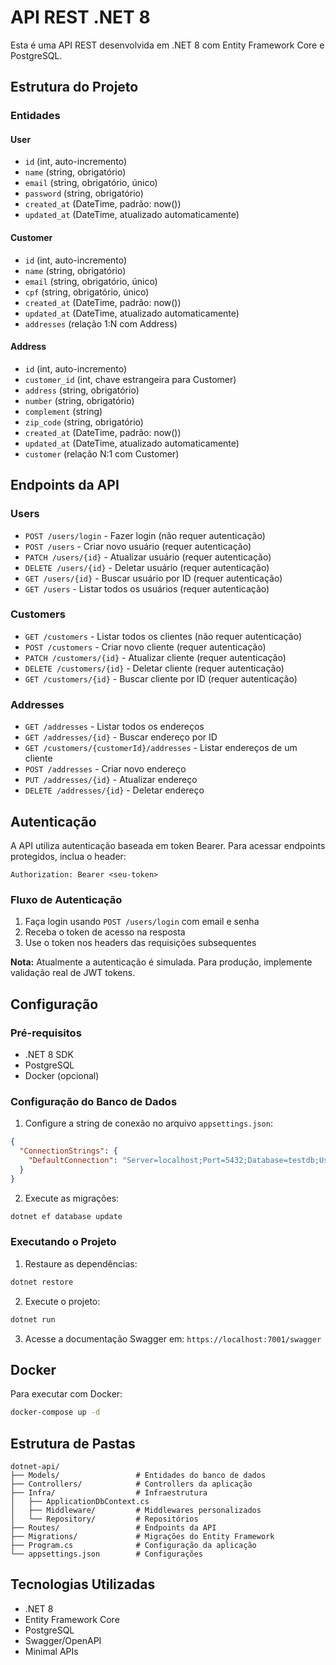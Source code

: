 # API REST .NET 8

Esta é uma API REST desenvolvida em .NET 8 com Entity Framework Core e PostgreSQL.

## Estrutura do Projeto

### Entidades

#### User

- `id` (int, auto-incremento)
- `name` (string, obrigatório)
- `email` (string, obrigatório, único)
- `password` (string, obrigatório)
- `created_at` (DateTime, padrão: now())
- `updated_at` (DateTime, atualizado automaticamente)

#### Customer

- `id` (int, auto-incremento)
- `name` (string, obrigatório)
- `email` (string, obrigatório, único)
- `cpf` (string, obrigatório, único)
- `created_at` (DateTime, padrão: now())
- `updated_at` (DateTime, atualizado automaticamente)
- `addresses` (relação 1:N com Address)

#### Address

- `id` (int, auto-incremento)
- `customer_id` (int, chave estrangeira para Customer)
- `address` (string, obrigatório)
- `number` (string, obrigatório)
- `complement` (string)
- `zip_code` (string, obrigatório)
- `created_at` (DateTime, padrão: now())
- `updated_at` (DateTime, atualizado automaticamente)
- `customer` (relação N:1 com Customer)

## Endpoints da API

### Users

- `POST /users/login` - Fazer login (não requer autenticação)
- `POST /users` - Criar novo usuário (requer autenticação)
- `PATCH /users/{id}` - Atualizar usuário (requer autenticação)
- `DELETE /users/{id}` - Deletar usuário (requer autenticação)
- `GET /users/{id}` - Buscar usuário por ID (requer autenticação)
- `GET /users` - Listar todos os usuários (requer autenticação)

### Customers

- `GET /customers` - Listar todos os clientes (não requer autenticação)
- `POST /customers` - Criar novo cliente (requer autenticação)
- `PATCH /customers/{id}` - Atualizar cliente (requer autenticação)
- `DELETE /customers/{id}` - Deletar cliente (requer autenticação)
- `GET /customers/{id}` - Buscar cliente por ID (requer autenticação)

### Addresses

- `GET /addresses` - Listar todos os endereços
- `GET /addresses/{id}` - Buscar endereço por ID
- `GET /customers/{customerId}/addresses` - Listar endereços de um cliente
- `POST /addresses` - Criar novo endereço
- `PUT /addresses/{id}` - Atualizar endereço
- `DELETE /addresses/{id}` - Deletar endereço

## Autenticação

A API utiliza autenticação baseada em token Bearer. Para acessar endpoints protegidos, inclua o header:

```
Authorization: Bearer <seu-token>
```

### Fluxo de Autenticação

1. Faça login usando `POST /users/login` com email e senha
2. Receba o token de acesso na resposta
3. Use o token nos headers das requisições subsequentes

**Nota:** Atualmente a autenticação é simulada. Para produção, implemente validação real de JWT tokens.

## Configuração

### Pré-requisitos

- .NET 8 SDK
- PostgreSQL
- Docker (opcional)

### Configuração do Banco de Dados

1. Configure a string de conexão no arquivo `appsettings.json`:

```json
{
  "ConnectionStrings": {
    "DefaultConnection": "Server=localhost;Port=5432;Database=testdb;User=postgres;Password=12345;"
  }
}
```

2. Execute as migrações:

```bash
dotnet ef database update
```

### Executando o Projeto

1. Restaure as dependências:

```bash
dotnet restore
```

2. Execute o projeto:

```bash
dotnet run
```

3. Acesse a documentação Swagger em: `https://localhost:7001/swagger`

## Docker

Para executar com Docker:

```bash
docker-compose up -d
```

## Estrutura de Pastas

```
dotnet-api/
├── Models/                 # Entidades do banco de dados
├── Controllers/            # Controllers da aplicação
├── Infra/                  # Infraestrutura
│   ├── ApplicationDbContext.cs
│   ├── Middleware/         # Middlewares personalizados
│   └── Repository/         # Repositórios
├── Routes/                 # Endpoints da API
├── Migrations/             # Migrações do Entity Framework
├── Program.cs              # Configuração da aplicação
└── appsettings.json        # Configurações
```

## Tecnologias Utilizadas

- .NET 8
- Entity Framework Core
- PostgreSQL
- Swagger/OpenAPI
- Minimal APIs
